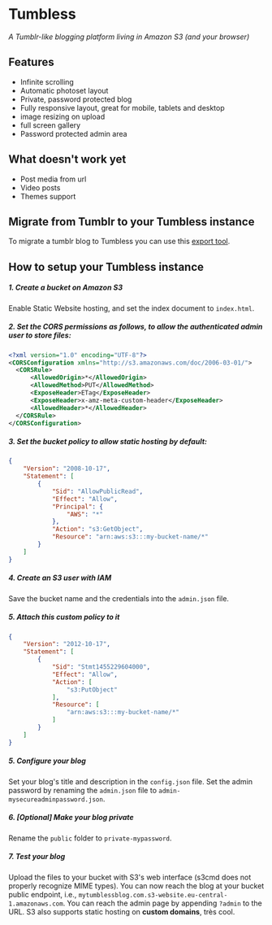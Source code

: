 # Tumbless
*A Tumblr-like blogging platform living in Amazon S3 (and your browser)*

## Features
- Infinite scrolling
- Automatic photoset layout
- Private, password protected blog
- Fully responsive layout, great for mobile, tablets and desktop
- image resizing on upload 
- full screen gallery
- Password protected admin area
 
 
## What doesn't work yet
- Post media from url
- Video posts
- Themes support

## Migrate from Tumblr to your Tumbless instance
To migrate a tumblr blog to Tumbless you can use this [export tool](https://github.com/matteobrusa/TumblrToStaticExporter).

## How to setup your Tumbless instance
##### 1. Create a bucket on Amazon S3
Enable Static Website hosting, and set the index document to `index.html`.

##### 2. Set the CORS permissions as follows, to allow the authenticated admin user to store files:
```xml
<?xml version="1.0" encoding="UTF-8"?>
<CORSConfiguration xmlns="http://s3.amazonaws.com/doc/2006-03-01/">
  <CORSRule>
      <AllowedOrigin>*</AllowedOrigin>
      <AllowedMethod>PUT</AllowedMethod>
      <ExposeHeader>ETag</ExposeHeader>
      <ExposeHeader>x-amz-meta-custom-header</ExposeHeader>
      <AllowedHeader>*</AllowedHeader>
  </CORSRule>
</CORSConfiguration>
```
##### 3. Set the bucket policy to allow static hosting by default:
```json
{
	"Version": "2008-10-17",
	"Statement": [
		{
			"Sid": "AllowPublicRead",
			"Effect": "Allow",
			"Principal": {
				"AWS": "*"
			},
			"Action": "s3:GetObject",
			"Resource": "arn:aws:s3:::my-bucket-name/*"
		}
	]
}
```
##### 4. Create an S3 user with IAM
Save the bucket name and the credentials into the `admin.json` file.

##### 5. Attach this custom policy to it
```json
{
    "Version": "2012-10-17",
    "Statement": [
        {
            "Sid": "Stmt1455229604000",
            "Effect": "Allow",
            "Action": [
                "s3:PutObject"
            ],
            "Resource": [
                "arn:aws:s3:::my-bucket-name/*"
            ]
        }
    ]
}
```

##### 5. Configure your blog
Set your blog's title and description in the `config.json` file.
Set the admin password by renaming the `admin.json` file to `admin-mysecureadminpassword.json`.

##### 6. [Optional] Make your blog private
Rename the `public` folder to `private-mypassword`.

##### 7. Test your blog
Upload the files to your bucket with S3's web interface (s3cmd does not properly recognize MIME types).
You can now reach the blog at your bucket public endpoint, i.e., `mytumblessblog.com.s3-website.eu-central-1.amazonaws.com`.
You can reach the admin page by appending `?admin` to the URL.
S3 also supports static hosting on **custom domains**, très cool.

